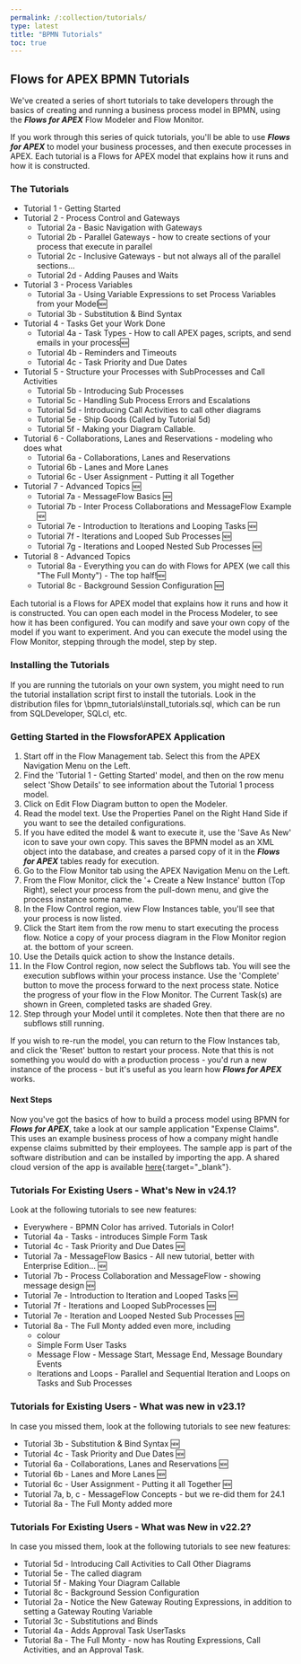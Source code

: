 ```yaml
---
permalink: /:collection/tutorials/
type: latest
title: "BPMN Tutorials"
toc: true
---
```

## Flows for APEX BPMN Tutorials

We've created a series of short tutorials to take developers through the basics of creating and running a business process model in BPMN, using the <b><i>Flows for APEX</i></b> Flow Modeler and Flow Monitor.

If you work through this series of quick tutorials, you'll be able to use <b><i>Flows for APEX</i></b> to model your business processes, and then execute processes in APEX.
Each tutorial is a Flows for APEX model that explains how it runs and how it is constructed.

### The Tutorials

* Tutorial 1 - Getting Started
* Tutorial 2 - Process Control and Gateways
  * Tutorial 2a - Basic Navigation with Gateways
  * Tutorial 2b - Parallel Gateways - how to create sections of your process that execute in parallel
  * Tutorial 2c - Inclusive Gateways - but not always all of the parallel sections...
  * Tutorial 2d - Adding Pauses and Waits
* Tutorial 3 - Process Variables
  * Tutorial 3a - Using Variable Expressions to set Process Variables from your Model🆕
  * Tutorial 3b - Substitution & Bind Syntax
* Tutorial 4 - Tasks Get your Work Done
  * Tutorial 4a - Task Types  - How to call APEX pages, scripts, and send emails in your process🆕
  * Tutorial 4b - Reminders and Timeouts
  * Tutorial 4c - Task Priority and Due Dates
* Tutorial 5 - Structure your Processes with SubProcesses and Call Activities
  * Tutorial 5b - Introducing Sub Processes
  * Tutorial 5c - Handling Sub Process Errors and Escalations
  * Tutorial 5d - Introducing Call Activities to call other diagrams
  * Tutorial 5e - Ship Goods (Called by Tutorial 5d)
  * Tutorial 5f - Making your Diagram Callable.
* Tutorial 6 - Collaborations, Lanes and Reservations - modeling who does what
  * Tutorial 6a - Collaborations, Lanes and Reservations
  * Tutorial 6b - Lanes and More Lanes
  * Tutorial 6c - User Assignment - Putting it all Together
* Tutorial 7 - Advanced Topics 🆕
  * Tutorial 7a - MessageFlow Basics 🆕
  * Tutorial 7b - Inter Process Collaborations and MessageFlow Example 🆕
  * Tutorial 7e - Introduction to Iterations and Looping Tasks 🆕
  * Tutorial 7f - Iterations and Looped Sub Processes 🆕
  * Tutorial 7g - Iterations and Looped Nested Sub Processes 🆕
* Tutorial 8 - Advanced Topics
  * Tutorial 8a - Everything you can do with Flows for APEX (we call this "The Full Monty") - The top half!🆕
  * Tutorial 8c - Background Session Configuration 🆕

Each tutorial is a Flows for APEX model that explains how it runs and how it is constructed.  You can open each model in the Process Modeler, to see how it has been configured.  You can modify and save your own copy of the model if you want to experiment.  And you can execute the model using the Flow Monitor, stepping through the model, step by step.

### Installing the Tutorials

If you are running the tutorials on your own system, you might need to run the tutorial installation script first to install the tutorials.  Look in the distribution files for \bpmn_tutorials\install_tutorials.sql, which can be run from SQLDeveloper, SQLcl, etc.

### Getting Started in the FlowsforAPEX Application

1. Start off in the Flow Management tab.  Select this from the APEX Navigation Menu on the Left.
2. Find the 'Tutorial 1 - Getting Started' model, and then on the row menu select 'Show Details' to see information about the Tutorial 1 process model.
3. Click on Edit Flow Diagram button to open the Modeler.
4. Read the model text.  Use the Properties Panel on the Right Hand Side if you want to see the detailed configurations.
5. If you have edited the model & want to execute it, use the 'Save As New' icon to save your own copy.  This saves the BPMN model as an XML object into the database, and creates a parsed copy of it in the <b><i>Flows for APEX</i></b> tables ready for execution.
6. Go to the Flow Monitor tab using the APEX Navigation Menu on the Left.
7. From the Flow Monitor, click the '+ Create a New Instance' button (Top Right), select your process from the pull-down menu, and give the process instance some name.
8. In the Flow Control region, view Flow Instances table, you'll see that your process is now listed.
9. Click the Start item from the row menu to start executing the process flow.  Notice a copy of your process diagram in the Flow Monitor region at. the bottom of your screen.
10. Use the Details quick action to show the Instance details.
11. In the Flow Control region, now select the Subflows tab.  You will see the execution subflows within your process instance.  Use the 'Complete' button to move the process forward to the next process state.  Notice the progress of your flow in the Flow Monitor.  The Current Task(s) are shown in Green, completed tasks are shaded Grey.
12. Step through your Model until it completes.  Note then that there are no subflows still running.

If you wish to re-run the model, you can return to the Flow Instances tab, and click the 'Reset' button to restart your process.  Note that this is not something you would do with a production process - you'd run a new instance of the process -  but it's useful as you learn how <i><b>Flows for APEX</b></i> works.

#### Next Steps

Now you've got the basics of how to build a process model using BPMN for <b><i>Flows for APEX</i></b>, take a look at our sample application "Expense Claims".  This uses an example business process of how a company might handle expense claims submitted by their employees.
The sample app is part of the software distribution and can be installed by importing the app. A shared cloud version of the app is available [here](https://flowsforapex.com/preview/demo){:target="_blank"}.

### Tutorials For Existing Users - What's New in v24.1?

Look at the following tutorials to see new features:

* Everywhere - BPMN Color has arrived.  Tutorials in Color!
* Tutorial 4a - Tasks - introduces Simple Form Task
* Tutorial 4c - Task Priority and Due Dates 🆕
* Tutorial 7a - MessageFlow Basics - All new tutorial, better with Enterprise Edition... 🆕
* Tutorial 7b - Process Collaboration and MessageFlow - showing message design 🆕
* Tutorial 7e - Introduction to Iteration and Looped Tasks 🆕
* Tutorial 7f - Iterations and Looped SubProcesses 🆕
* Tutorial 7e - Iteration and Looped Nested Sub Processes 🆕
* Tutorial 8a - The Full Monty added even more, including
  - colour
  - Simple Form User Tasks
  - Message Flow - Message Start, Message End, Message Boundary Events
  - Iterations and Loops - Parallel and Sequential Iteration and Loops on Tasks and Sub Processes

### Tutorials for Existing Users - What was new in v23.1?

In case you missed them, look at the following tutorials to see new features:

* Tutorial 3b - Substitution & Bind Syntax 🆕
* Tutorial 4c - Task Priority and Due Dates 🆕
* Tutorial 6a - Collaborations, Lanes and Reservations 🆕
* Tutorial 6b - Lanes and More Lanes 🆕
* Tutorial 6c - User Assignment - Putting it all Together 🆕
* Tutorial 7a, b, c - MessageFlow Concepts  - but we re-did them for 24.1
* Tutorial 8a - The Full Monty added more

### Tutorials For Existing Users - What was New in v22.2?

In case you missed them, look at the following tutorials to see new features:

* Tutorial 5d - Introducing Call Activities to Call Other Diagrams
* Tutorial 5e - The called diagram
* Tutorial 5f - Making Your Diagram Callable
* Tutorial 8c - Background Session Configuration
* Tutorial 2a - Notice the New Gateway Routing Expressions, in addition to setting a Gateway Routing Variable
* Tutorial 3c - Substitutions and Binds
* Tutorial 4a - Adds Approval Task UserTasks
* Tutorial 8a - The Full Monty - now has Routing Expressions, Call Activities, and an Approval Task.
